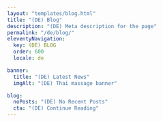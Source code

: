 ```yaml
---
layout: "templates/blog.html"
title: "(DE) Blog"
description: "(DE) Meta description for the page"
permalink: "/de/blog/"
eleventyNavigation:
  key: (DE) BLOG
  order: 600
  locale: de

banner:
  title: "(DE) Latest News"
  imgAlt: "(DE) Thai massage banner"

blog:
  noPosts: "(DE) No Recent Posts"
  cta: "(DE) Continue Reading"
---
```

